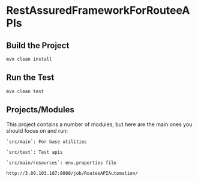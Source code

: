 
# RestAssuredFrameworkForRouteeAPIs

## Build the Project
```
mvn clean install
```

## Run the Test
```
mvn clean test
```

## Projects/Modules
This project contains a number of modules, but here are the main ones you should focus on and run: 
```
`src/main`: For base utilities 
```
```
`src/test`: Test apis
```
```
`src/main/resources`: env.properties file
```

```
http://3.89.103.187:8080/job/RouteeAPIAutomation/
```

